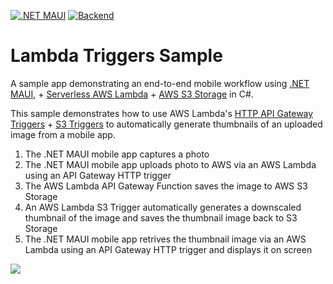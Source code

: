 [![.NET MAUI](https://github.com/brminnick/LambdaTriggersSample/actions/workflows/maui.yml/badge.svg)](https://github.com/brminnick/LambdaTriggersSample/actions/workflows/maui.yml) [![Backend](https://github.com/brminnick/LambdaTriggersSample/actions/workflows/backend.yml/badge.svg)](https://github.com/brminnick/LambdaTriggersSample/actions/workflows/backend.yml)
# Lambda Triggers Sample

A sample app demonstrating an end-to-end mobile workflow using [.NET MAUI](https://learn.microsoft.com/en-us/dotnet/maui/?view=net-maui-7.0), + [Serverless AWS Lambda](https://docs.aws.amazon.com/lambda/latest/dg/lambda-csharp.html) + [AWS S3 Storage](https://docs.aws.amazon.com/sdk-for-net/v3/developer-guide/csharp_s3_code_examples.html) in C#.

This sample demonstrates how to use AWS Lambda's [HTTP API Gateway Triggers](https://aws.amazon.com/blogs/developer/deploy-an-existing-asp-net-core-web-api-to-aws-lambda/) + [S3 Triggers](https://docs.aws.amazon.com/lambda/latest/dg/with-s3-example.html) to automatically generate thumbnails of an uploaded image from a mobile app.

1. The .NET MAUI mobile app captures a photo
2. The .NET MAUI mobile app uploads photo to AWS via an AWS Lambda using an API Gateway HTTP trigger
3. The AWS Lambda API Gateway Function saves the image to AWS S3 Storage
4. An AWS Lambda S3 Trigger automatically generates a downscaled thumbnail of the image and saves the thumbnail image back to S3 Storage
5. The .NET MAUI mobile app retrives the thumbnail image via an AWS Lambda using an API Gateway HTTP trigger and displays it on screen

![](https://user-images.githubusercontent.com/13558917/214541434-0244c7f0-cc13-4273-89b0-af5ffd9f9786.png)
